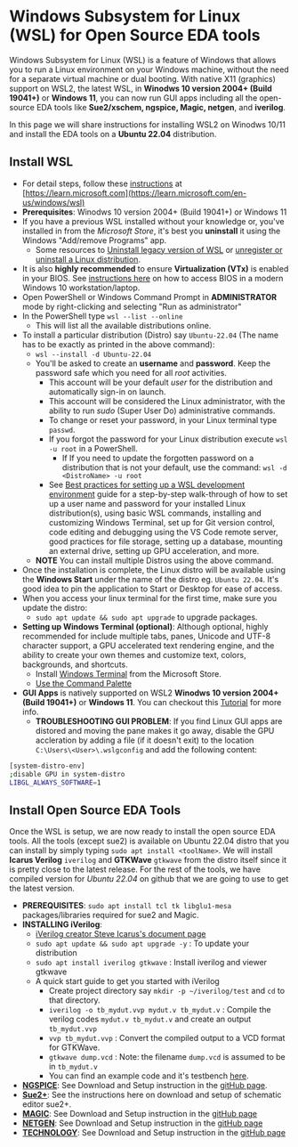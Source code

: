 # Windows Subsystem for Linux (WSL) for Open Source EDA tools

Windows Subsystem for Linux (WSL) is a feature of Windows that allows you to run a Linux environment on your Windows machine, without the need for a separate virtual machine or dual booting. With native X11 (graphics) support on WSL2, the latest WSL, in **Winodws 10 version 2004+ (Build 19041+)** or **Windows 11**, you can now run GUI apps including all the open-source EDA tools like **Sue2/xschem, ngspice, Magic, netgen**, and **iverilog**.

In this page we will share instructions for installing WSL2 on Winodws 10/11 and install the EDA tools on a **Ubuntu 22.04** distribution.
  
## Install WSL
- For detail steps, follow these [instructions](https://learn.microsoft.com/en-us/windows/wsl/install) at [https://learn.microsoft.com](https://learn.microsoft.com/en-us/windows/wsl)
- **Prerequisites**: Winodws 10 version 2004+ (Build 19041+) or Windows 11
- If you have a previous WSL installed without your knowledge or, you've installed in from the _Microsoft Store_, it's best you **uninstall** it using the Windows "Add/remove Programs" app.
  - Some resources to [Uninstall legacy version of WSL](https://learn.microsoft.com/en-us/windows/wsl/troubleshooting#uninstall-legacy-version-of-wsl) or [unregister or uninstall a Linux distribution](https://learn.microsoft.com/en-us/windows/wsl/basic-commands#unregister-or-uninstall-a-linux-distribution).
- It is also **highly recommended** to ensure **Virtualization (VTx)** is enabled in your BIOS. See [instructions here](https://www.laptopmag.com/articles/access-bios-windows-10) on how to access BIOS in a modern Windows 10 workstation/laptop. 
- Open PowerShell or Windows Command Prompt in **ADMINISTRATOR** mode by right-clicking and selecting "Run as administrator"
- In the PowerShell type `wsl --list --online`
  - This will list all the available distributions online. 
- To install a particular distribution (Distro) say `Ubuntu-22.04` (The name has to be exactly as printed in the above command):
  - `wsl --install -d Ubuntu-22.04`
  - You'll be asked to create an **username** and **password**. Keep the password safe which you need for all _root_ activities.
    - This account will be your default _user_ for the distribution and automatically sign-in on launch.
    - This account will be considered the Linux administrator, with the ability to run *sudo* (Super User Do) administrative commands.
    - To change or reset your password, in your Linux terminal type `passwd`.
    - If you forgot the password for your Linux distribution execute `wsl -u root` in a PowerShell.
      - If If you need to update the forgotten password on a distribution that is not your default, use the command: `wsl -d <DistroName> -u root`
    - See [Best practices for setting up a WSL development environment](https://learn.microsoft.com/en-us/windows/wsl/setup/environment#set-up-your-linux-username-and-password) guide for a step-by-step walk-through of how to set up a user name and password for your installed Linux distribution(s), using basic WSL commands, installing and customizing Windows Terminal, set up for Git version control, code editing and debugging using the VS Code remote server, good practices for file storage, setting up a database, mounting an external drive, setting up GPU acceleration, and more.
  - **NOTE** You can install multiple Distros using the above command.
- Once the installation is complete, the Linux distro will be available using the **Windows Start** under the name of the distro eg. `Ubuntu 22.04`. It's good idea to pin the application to Start or Desktop for ease of access.  
- When you access your linux terminal for the first time, make sure you update the distro:
  - `sudo apt update && sudo apt upgrade` to upgrade packages.
- **Setting up Windows Terminal (optional)**: Although optional, highly recommended for include multiple tabs, panes, Unicode and UTF-8 character support, a GPU accelerated text rendering engine, and the ability to create your own themes and customize text, colors, backgrounds, and shortcuts.
  - Install [Windows Terminal](https://learn.microsoft.com/en-us/windows/terminal/get-started) from the Microsoft Store.
  - [Use the Command Palette](https://learn.microsoft.com/en-us/windows/terminal/get-started#invoke-the-command-palette)
- **GUI Apps** is natively supported on WSL2 **Winodws 10 version 2004+ (Build 19041+)** or **Windows 11**. You can checkout this [Tutorial](https://learn.microsoft.com/en-us/windows/wsl/tutorials/gui-apps) for more info.
  - **TROUBLESHOOTING GUI PROBLEM**: If you find Linux GUI apps are distored and moving the pane makes it go away, disable the GPU accleration by adding a file (if it doesn't exit) to the location `C:\Users\<User>\.wslgconfig` and add the following content:

```bash
[system-distro-env]
;disable GPU in system-distro
LIBGL_ALWAYS_SOFTWARE=1
```
## Install Open Source EDA Tools
Once the WSL is setup, we are now ready to install the open source EDA tools. All the tools (except sue2) is available on Ubuntu 22.04 distro that you can install by simply typing `sudo apt install <toolName>`. We will install **Icarus Verilog** `iverilog` 
 and **GTKWave** `gtkwave` from the distro itself since it is pretty close to the latest release. For the rest of the tools, we have compiled version for *Ubuntu 22.04* on github that we are going to use to get the latest version.

- **PREREQUISITES**: `sudo apt install tcl tk libglu1-mesa`  packages/libraries required for sue2 and Magic.
- **INSTALLING iVerilog**:
  - [iVerilog creator Steve Icarus's document page](https://steveicarus.github.io/iverilog)
  - `sudo apt update && sudo apt upgrade -y` : To update your distribution
  - `sudo apt install iverilog gtkwave` : Install iverilog and viewer gtkwave
  - A quick start guide to get you started with iVerilog
    - Create project directory say `mkdir -p ~/iverilog/test` and `cd` to that directory.
    - `iverilog -o tb_mydut.vvp mydut.v tb_mydut.v` : Compile the verilog codes `mydut.v tb_mydut.v` and create an output `tb_mydut.vvp`
    - `vvp tb_mydut.vvp` : Convert the compiled output to a VCD format for GTKWave.
    - `gtkwave dump.vcd` : Note: the filename `dump.vcd` is assumed to be in `tb_mydut.v`
    - You can find an example code and it's testbench [here](https://github.com/silicon-vlsi/VLSI-2024).
- [**NGSPICE**](https://github.com/silicon-vlsi-org/eda-ngspice): See Download and Setup instruction in the [gitHub page](https://github.com/silicon-vlsi-org/eda-ngspice#downloading-&-setting-up-ngspice).
- [**Sue2+**](https://github.com/silicon-vlsi-org/eda-sue2Plus): See the instructions here on download and setup of schematic editor sue2+.
- [**MAGIC**](https://github.com/silicon-vlsi-org/eda-magic): See Download and Setup instruction in the [gitHub page](https://github.com/silicon-vlsi-org/eda-magic#downloading-&-setting-up-magic)
- [**NETGEN**](https://github.com/silicon-vlsi-org/eda-netgen): See Download and Setup instruction in the [gitHub page](https://github.com/silicon-vlsi-org/eda-netgen#downloading-&-setting-up-netgen)
- [**TECHNOLOGY**](https://github.com/silicon-vlsi-org/eda-technology): See Download and Setup instruction in the [gitHub page](https://github.com/silicon-vlsi-org/eda-technology)


